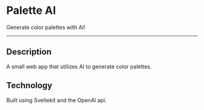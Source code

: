 # Palette AI
Generate color palettes with AI!
___

## Description
A small web app that utilizes AI to generate color palettes.

## Technology
Built using Sveltekit and the OpenAI api.